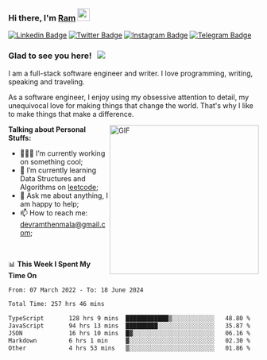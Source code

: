 ### Hi there, I'm <a href="#" target="_blank">Ram</a> <img src="https://media.giphy.com/media/hvRJCLFzcasrR4ia7z/giphy.gif" width="25" height="25">

[![Linkedin Badge](https://img.shields.io/badge/-LinkedIn-0e76a8?style=flat-square&logo=Linkedin&logoColor=white)](https://www.linkedin.com/in/ramdevengineer/)
[![Twitter Badge](https://img.shields.io/badge/-Twitter-00acee?style=flat-square&logo=Twitter&logoColor=white)](https://twitter.com/ramthenmala)
[![Instagram Badge](https://img.shields.io/badge/-Instagram-e4405f?style=flat-square&logo=Instagram&logoColor=white)](https://instagram.com/ramthenmala/)
[![Telegram Badge](https://img.shields.io/badge/-Telegram-0088cc?style=flat-square&logo=Telegram&logoColor=white)](https://t.me/ramthenmala)

### Glad to see you here! &nbsp; ![](https://visitor-badge.glitch.me/badge?page_id=ramthenmala)

I am a full-stack software engineer and writer. I love programming, writing, speaking and traveling.

As a software engineer, I enjoy using my obsessive attention to detail, my unequivocal love for making things that change the world. That's why I like to make things that make a difference.

<img align="right" alt="GIF" src="https://user-images.githubusercontent.com/4328468/157245666-f4dd5472-5b11-4727-baaf-69e90e372b69.gif?raw=true" width="300" />

**Talking about Personal Stuffs:**

- 👨🏻‍💻 I’m currently working on something cool;
- 🚀 I’m currently learning Data Structures and Algorithms on [leetcode](https://leetcode.com/ramthenmala);
- 💬 Ask me about anything, I am happy to help; 
- 📫 How to reach me: devramthenmala@gmail.com;

</br>

📊 **This Week I Spent My Time On** 
<!--START_SECTION:waka-->

```txt
From: 07 March 2022 - To: 18 June 2024

Total Time: 257 hrs 46 mins

TypeScript       128 hrs 9 mins  ████████████▒░░░░░░░░░░░░   48.80 %
JavaScript       94 hrs 13 mins  █████████░░░░░░░░░░░░░░░░   35.87 %
JSON             16 hrs 10 mins  █▓░░░░░░░░░░░░░░░░░░░░░░░   06.16 %
Markdown         6 hrs 1 min     ▓░░░░░░░░░░░░░░░░░░░░░░░░   02.30 %
Other            4 hrs 53 mins   ▒░░░░░░░░░░░░░░░░░░░░░░░░   01.86 %
```

<!--END_SECTION:waka-->


